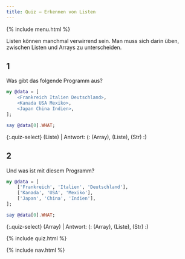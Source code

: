 ```yaml
---
title: Quiz — Erkennen von Listen
---
```


{% include menu.html %}

Listen können manchmal verwirrend sein. Man muss sich darin üben, zwischen Listen und Arrays zu unterscheiden.

## 1

Was gibt das folgende Programm aus?

```raku
my @data = [
    <Frankreich Italien Deutschland>,
    <Kanada USA Mexiko>,
    <Japan China Indien>,
];

say @data[0].WHAT;
```

{:.quiz-select}
(Liste) | Antwort: (: (Array), (Liste), (Str) :)

## 2

Und was ist mit diesem Programm?

```raku
my @data = [
    ['Frankreich', 'Italien', 'Deutschland'],
    ['Kanada', 'USA', 'Mexiko'],
    ['Japan', 'China', 'Indien'],
];

say @data[0].WHAT;
```

{:.quiz-select}
(Array) | Antwort: (: (Array), (Liste), (Str) :)


{% include quiz.html %}

{% include nav.html %}